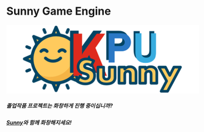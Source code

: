 # Sunny Game Engine

![SunnyLogo](/Resources/SunnyLogo.png?raw=true&date=20180106_a "SunnyLogo")

##### 졸업작품 프로젝트는 화창하게 진행 중이십니까?

##### [Sunny](https://github.com/adunStudio/Sunny)와 함께 화창해지세요!
